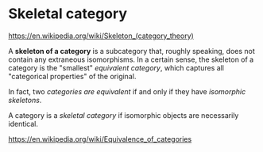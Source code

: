 # Skeletal category

https://en.wikipedia.org/wiki/Skeleton_(category_theory)

A **skeleton of a category** is a subcategory that, roughly speaking, does not contain any extraneous isomorphisms. In a certain sense, the skeleton of a category is the "smallest" *equivalent category*, which captures all "categorical properties" of the original.

In fact, two *categories are equivalent* if and only if they have *isomorphic skeletons*.

A category is a *skeletal category* if isomorphic objects are necessarily identical.

https://en.wikipedia.org/wiki/Equivalence_of_categories
